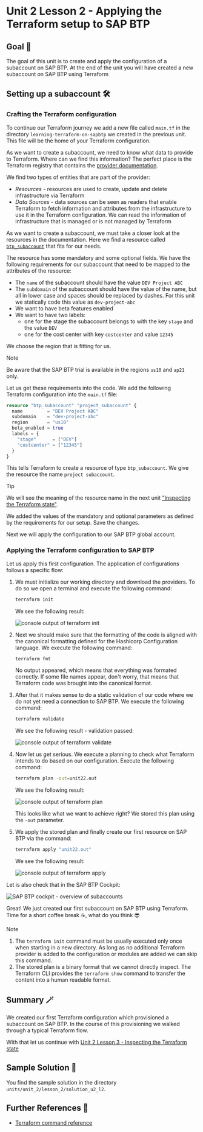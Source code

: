 # Unit 2 Lesson 2 - Applying the Terraform setup to SAP BTP

## Goal 🎯

The goal of this unit is to create and apply the configuration of a subaccount on SAP BTP. At the end of the unit you will have created a new subaccount on SAP BTP using Terraform

## Setting up a subaccount 🛠️


### Crafting the Terraform configuration

To continue our Terraform journey we add a new file called `main.tf` in the directory `learning-terraform-on-sapbtp` we created in the previous unit. This file will be the home of your Terraform configuration.

As we want to create a subaccount, we need to know what data to provide to Terraform. Where can we find this information? The perfect place is the Terraform registry that contains the [provider documentation](https://registry.terraform.io/providers/SAP/btp/latest/docs).

We find two types of entities that are part of the provider:

- *Resources* - resources are used to create, update and delete infrastructure via Terraform
- *Data Sources* - data sources can be seen as readers that enable Terraform to fetch information and attributes from the infrastructure to use it in the Terraform configuration. We can read the information of infrastructure that is managed or is not managed by Terraform

As we want to create a subaccount, we must take a closer look at the resources in the documentation. Here we find a resource called [`btp_subaccount`](https://registry.terraform.io/providers/SAP/btp/latest/docs/resources/subaccount) that fits for our needs.

The resource has some mandatory and some optional fields. We have the following requirements for our subaccount that need to be mapped to the attributes of the resource:

- The `name` of the subaccount should have the value `DEV Project ABC`
- The `subdomain` of the subaccount should have the value of the name, but all in lower case and spaces should be replaced by dashes. For this unit we statically code this value as `dev-project-abc`
- We want to have beta features enabled
- We want to have two labels:
   - one for the stage the subaccount belongs to with the key `stage` and the value `DEV`
   - one for the cost center with key `costcenter` and value `12345`

We choose the region that is fitting for us.

> [!NOTE]
> Be aware that the SAP BTP trial is available in the regions `us10` and `ap21` only.

Let us get these requirements into the code. We add the following Terraform configuration into the `main.tf` file:

```terraform
resource "btp_subaccount" "project_subaccount" {
  name         = "DEV Project ABC"
  subdomain    = "dev-project-abc"
  region       = "us10"
  beta_enabled = true
  labels = {
    "stage"      = ["DEV"]
    "costcenter" = ["12345"]
  }
}
```

This tells Terraform to create a resource of type `btp_subaccount`. We give the resource the name `project subaccount`.

> [!TIP]
> We will see the meaning of the resource name in the next unit ["Inspecting the Terraform state"](../lesson_3/README.md).

We added the values of the mandatory and optional parameters as defined by the requirements for our setup. Save the changes.

Next we will apply the configuration to our SAP BTP global account.

### Applying the Terraform configuration to SAP BTP

Let us apply this first configuration. The application of configurations follows a specific flow:

1. We must initialize our working directory and download the providers. To do so we open a terminal and execute the following command:

   ```bash
   terraform init
   ```
   We see the following result:

   ![console output of terraform init](./images/u2l2_terraform_init.png)

1. Next we should make sure that the formatting of the code is aligned with the canonical formatting defined for the Hashicorp Configuration language. We execute the following command:

   ```bash
   terraform fmt
   ```
   No output appeared, which means that everything was formated correctly. If some file names appear, don't worry, that means that Terraform code was brought into the canonical format.

1. After that it makes sense to do a static validation of our code where we do not yet need a connection to SAP BTP. We execute the following command:

   ```bash
   terraform validate
   ```
   We see the following result - validation passed:

   ![console output of terraform validate](./images/u2l2_terraform_validate.png)

1. Now let us get serious. We execute a planning to check what Terraform intends to do based on our configuration. Execute the following command:

   ```bash
   terraform plan -out=unit22.out
   ```
   We see the following result:

   ![console output of terraform plan](./images/u2l2_terraform_plan.png)

   This looks like what we want to achieve right? We stored this plan using the `-out` parameter.

1. We apply the stored plan and finally create our first resource on SAP BTP via the command:

   ```bash
   terraform apply "unit22.out"
   ```
   We see the following result:

   ![console output of terraform apply](./images/u2l2_terraform_apply.png)

Let is also check that in the SAP BTP Cockpit:

![SAP BTP cockpit - overview of subaccounts](./images/u2l2_sap_btp_cockpit.png)

Great! We just created our first subaccount on SAP BTP using Terraform. Time for a short coffee break ☕, what do you think 😎

> [!NOTE]
> 1. The `terraform init` command must be usually executed only once when starting in a new directory. As long as no additional Terraform provider is added to the configuration or modules are added we can skip this command.
> 2. The stored plan is a binary format that we cannot directly inspect. The Terraform CLI provides the `terraform show` command to transfer the content into a human readable format.

## Summary 🪄

We created our first Terraform configuration which provisioned a subaccount on SAP BTP. In the course of this provisioning we walked through a typical Terraform flow.

With that let us continue with [Unit 2 Lesson 3 - Inspecting the Terraform state](../lesson_3/README.md)

## Sample Solution 🛟

You find the sample solution in the directory `units/unit_2/lesson_2/solution_u2_l2`.

## Further References 📝

- [Terraform command reference](https://developer.hashicorp.com/terraform/cli/commands)
